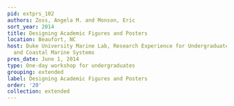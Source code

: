 ```yaml
---
pid: extprs_102
authors: Zoss, Angela M. and Monson, Eric
sort_year: 2014
title: Designing Academic Figures and Posters
location: Beaufort, NC
host: Duke University Marine Lab, Research Experience for Undergraduates in Estuarine
  and Coastal Marine Systems
pres_date: June 1, 2014
type: One-day workshop for undergraduates
grouping: extended
label: Designing Academic Figures and Posters
order: '20'
collection: extended
---
```

